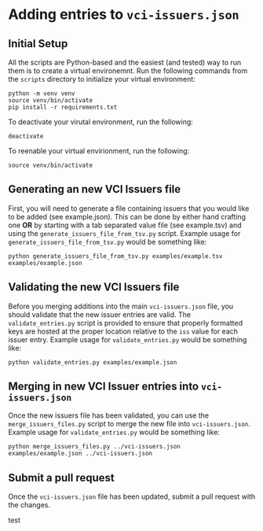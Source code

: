 # Adding entries to `vci-issuers.json`

## Initial Setup
All the scripts are Python-based and the easiest (and tested) way to run them is to create a virtual environemnt. Run the following commands from the `scripts` directory to initialize your virtual environment:

```
python -m venv venv
source venv/bin/activate
pip install -r requirements.txt
```

To deactivate your virutal environment, run the following:
```
deactivate
```

To reenable your virtual envirionment, run the following:
```
source venv/bin/activate
```
## Generating an new VCI Issuers file

First, you will need to generate a file containing issuers that you would like to be added (see example.json). This can be done by either hand crafting one **OR** by starting with a tab separated value file (see example.tsv) and using the `generate_issuers_file_from_tsv.py` script. Example usage for `generate_issuers_file_from_tsv.py` would be something like:

```
python generate_issuers_file_from_tsv.py examples/example.tsv examples/example.json
```

## Validating the new VCI Issuers file

Before you merging additions into the main `vci-issuers.json` file, you should validate that the new issuer entries are valid. The `validate_entries.py` script is provided to ensure that properly formatted keys are hosted at the proper location relative to the `iss` value for each issuer entry. Example usage for `validate_entries.py` would be something like:

```
python validate_entries.py examples/example.json
```

## Merging in new VCI Issuer entries into `vci-issuers.json`

Once the new issuers file has been validated, you can use the `merge_issuers_files.py` script to merge the new file into `vci-issuers.json`. Example usage for `validate_entries.py` would be something like:

```
python merge_issuers_files.py ../vci-issuers.json examples/example.json ../vci-issuers.json
```

## Submit a pull request

Once the `vci-issuers.json` file has been updated, submit a pull request with the changes.


test

